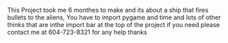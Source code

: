 This Project took me 6 monthes to make and its about a ship that fires bullets to the aliens, You have
to import pygame and time and lots of other thinks that are inthe import bar at the top of the project if you need 
please contact me at 604-723-8321 for any help thanks
